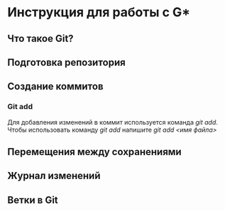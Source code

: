 # Инструкция для работы с G\*

## Что такое Git?

## Подготовка репозитория

## Создание коммитов

### Git add

Для добавления изменений в коммит используется команда _git add_. Чтобы использовать команду _git add_ напишите _git add <имя файла>_

## Перемещения между сохранениями

## Журнал изменений

## Ветки в Git
